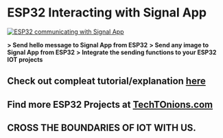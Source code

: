 # ESP32 Interacting with Signal App
[![ESP32 communicating with Signal App](https://www.techtonions.com/wp-content/uploads/2021/05/ESP32-to-Signal-message-sending-and-image-sending-fetured-image.webp)](https://www.techtonions.com/signal-esp32-send-message-and-image/) 

**> Send hello message to Signal App from ESP32**
**> Send any image to Signal App from ESP32**
**> Integrate the sending functions to your ESP32 IOT projects**

## Check out compleat tutorial/explanation [here](https://www.techtonions.com/signal-esp32-send-message-and-image/)

## Find more ESP32 Projects at [TechTOnions.com](https://www.techtonions.com/esp32/)

## CROSS THE BOUNDARIES OF IOT WITH US.
